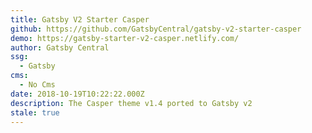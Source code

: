 ```yaml
---
title: Gatsby V2 Starter Casper
github: https://github.com/GatsbyCentral/gatsby-v2-starter-casper
demo: https://gatsby-starter-v2-casper.netlify.com/
author: Gatsby Central
ssg:
  - Gatsby
cms:
  - No Cms
date: 2018-10-19T10:22:22.000Z
description: The Casper theme v1.4 ported to Gatsby v2
stale: true
---
```

